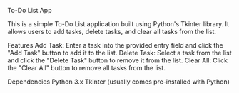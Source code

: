 To-Do List App

This is a simple To-Do List application built using Python's Tkinter library. It allows users to add tasks, delete tasks, and clear all tasks from the list.

Features
Add Task: Enter a task into the provided entry field and click the "Add Task" button to add it to the list.
Delete Task: Select a task from the list and click the "Delete Task" button to remove it from the list.
Clear All: Click the "Clear All" button to remove all tasks from the list.

Dependencies
Python 3.x
Tkinter (usually comes pre-installed with Python)
